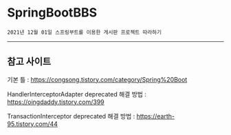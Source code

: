 # SpringBootBBS

    2021년 12월 01일 스프링부트를 이용한 게시판 프로젝트 따라하기
---
## 참고 사이트

기본 틀 : https://congsong.tistory.com/category/Spring%20Boot

HandlerInterceptorAdapter deprecated 해결 방법 : https://oingdaddy.tistory.com/399

TransactionInterceptor deprecated 해결 방법 : https://earth-95.tistory.com/44